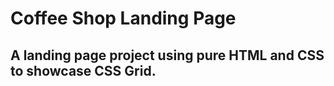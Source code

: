 # Coffee Shop Landing Page

## A landing page project using pure HTML and CSS to showcase CSS Grid.

